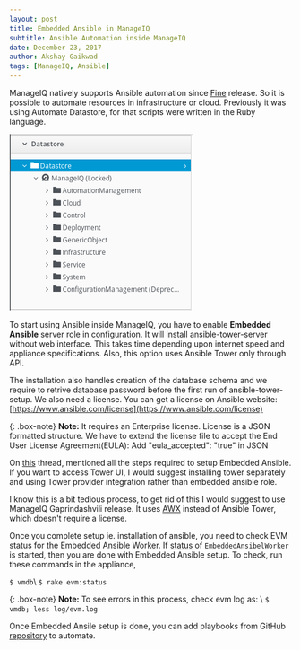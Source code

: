 ```yaml
---
layout: post
title: Embedded Ansible in ManageIQ
subtitle: Ansible Automation inside ManageIQ
date: December 23, 2017
author: Akshay Gaikwad
tags: [ManageIQ, Ansible]
---
```


ManageIQ natively supports Ansible automation since [Fine](http://manageiq.org/blog/2017/04/Announcing-Fine-Beta-Release/) release. So it is possible to automate resources in infrastructure or cloud. Previously it was using Automate Datastore, for that scripts were written in the Ruby language.

![MIQ Automate Datastore](/img/posts/MIQ_Automate_Datastore.png "MIQ Automate Datastore")

To start using Ansible inside ManageIQ, you have to enable **Embedded Ansible** server role in configuration. It will install ansible-tower-server without web interface. This takes time depending upon internet speed and appliance specifications. Also, this option uses Ansible Tower only through API.

The installation also handles creation of the database schema and we require to retrive database password before the first run of ansible-tower-setup. We also need a license. You can get a license on Ansible website: [https://www.ansible.com/license](https://www.ansible.com/license)

{: .box-note}
**Note:** It requires an Enterprise license. License is a JSON formatted structure. We have to extend the license file to accept the End User License Agreement(EULA): Add "eula_accepted": "true" in JSON

On [this](http://talk.manageiq.org/t/howto-setup-embedded-ansible/2291/2) thread, mentioned all the steps required to setup Embedded Ansible. If you want to access Tower UI, I would suggest installing tower separately and using Tower provider integration rather than embedded ansible role.

I know this is a bit tedious process, to get rid of this I would suggest to use ManageIQ Gaprindashvili release. It uses [AWX](https://github.com/ansible/awx) instead of Ansible Tower, which doesn't require a license.

Once you complete setup ie. installation of ansible, you need to check EVM status for the Embedded Ansible Worker. If [status](https://paste.opensuse.org/view/raw/90720208) of `EmbeddedAnsibelWorker` is started, then you are done with Embedded Ansible setup. To check, run these commands in the appliance,

```$ vmdb```\\
```$ rake evm:status```

{: .box-note}
**Note:** To see errors in this process, check evm log as: \\
```$ vmdb; less log/evm.log```

Once Embedded Ansile setup is done, you can add playbooks from GitHub [repository](https://github.com/psachin/openstack-ansible-inside) to automate.
